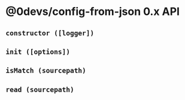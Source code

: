 # @0devs/config-from-json 0.x API

## `constructor ([logger])`

## `init ([options])`

## `isMatch (sourcepath)`

## `read (sourcepath)`
